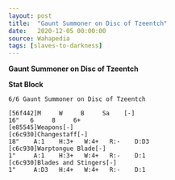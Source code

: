 ```yaml
---
layout: post
title:  "Gaunt Summoner on Disc of Tzeentch"
date:   2020-12-05 00:00:00
source: Wahapedia
tags: [slaves-to-darkness]
---
```


**Gaunt Summoner on Disc of Tzeentch**

**Stat Block**
```
6/6 Gaunt Summoner on Disc of Tzeentch
```

```
[56f442]M     W     B     Sa    [-]
16"   6     8     6+    
[e85545]Weapons[-]
[c6c930]Changestaff[-]
18"    A:1    H:3+   W:4+   R:-    D:D3  
[c6c930]Warptongue Blade[-]
1"     A:1    H:3+   W:4+   R:-    D:1   
[c6c930]Blades and Stingers[-]
1"     A:D3   H:4+   W:4+   R:-    D:1   
```
    
